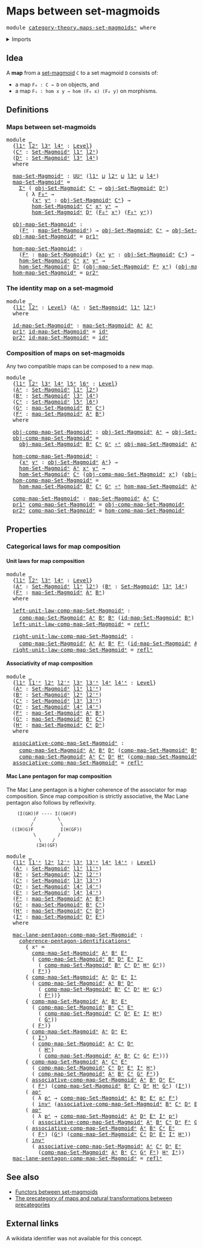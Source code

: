 # Maps between set-magmoids

<pre class="Agda"><a id="38" class="Keyword">module</a> <a id="45" href="category-theory.maps-set-magmoids%25E1%25B5%2589.html" class="Module">category-theory.maps-set-magmoidsᵉ</a> <a id="80" class="Keyword">where</a>
</pre>
<details><summary>Imports</summary>

<pre class="Agda"><a id="136" class="Keyword">open</a> <a id="141" class="Keyword">import</a> <a id="148" href="category-theory.set-magmoids%25E1%25B5%2589.html" class="Module">category-theory.set-magmoidsᵉ</a>

<a id="179" class="Keyword">open</a> <a id="184" class="Keyword">import</a> <a id="191" href="foundation.action-on-identifications-functions%25E1%25B5%2589.html" class="Module">foundation.action-on-identifications-functionsᵉ</a>
<a id="239" class="Keyword">open</a> <a id="244" class="Keyword">import</a> <a id="251" href="foundation.commuting-pentagons-of-identifications%25E1%25B5%2589.html" class="Module">foundation.commuting-pentagons-of-identificationsᵉ</a>
<a id="302" class="Keyword">open</a> <a id="307" class="Keyword">import</a> <a id="314" href="foundation.dependent-pair-types%25E1%25B5%2589.html" class="Module">foundation.dependent-pair-typesᵉ</a>
<a id="347" class="Keyword">open</a> <a id="352" class="Keyword">import</a> <a id="359" href="foundation.function-types%25E1%25B5%2589.html" class="Module">foundation.function-typesᵉ</a>
<a id="386" class="Keyword">open</a> <a id="391" class="Keyword">import</a> <a id="398" href="foundation.identity-types%25E1%25B5%2589.html" class="Module">foundation.identity-typesᵉ</a>
<a id="425" class="Keyword">open</a> <a id="430" class="Keyword">import</a> <a id="437" href="foundation.universe-levels%25E1%25B5%2589.html" class="Module">foundation.universe-levelsᵉ</a>
</pre>
</details>

## Idea

A **map** from a [set-magmoid](category-theory.set-magmoids.md) `C` to a set
magmoid `D` consists of:

- a map `F₀ : C → D` on objects, and
- a map `F₁ : hom x y → hom (F₀ x) (F₀ y)` on morphisms.

## Definitions

### Maps between set-magmoids

<pre class="Agda"><a id="744" class="Keyword">module</a> <a id="751" href="category-theory.maps-set-magmoids%25E1%25B5%2589.html#751" class="Module">_</a>
  <a id="755" class="Symbol">{</a><a id="756" href="category-theory.maps-set-magmoids%25E1%25B5%2589.html#756" class="Bound">l1ᵉ</a> <a id="760" href="category-theory.maps-set-magmoids%25E1%25B5%2589.html#760" class="Bound">l2ᵉ</a> <a id="764" href="category-theory.maps-set-magmoids%25E1%25B5%2589.html#764" class="Bound">l3ᵉ</a> <a id="768" href="category-theory.maps-set-magmoids%25E1%25B5%2589.html#768" class="Bound">l4ᵉ</a> <a id="772" class="Symbol">:</a> <a id="774" href="Agda.Primitive.html#742" class="Postulate">Level</a><a id="779" class="Symbol">}</a>
  <a id="783" class="Symbol">(</a><a id="784" href="category-theory.maps-set-magmoids%25E1%25B5%2589.html#784" class="Bound">Cᵉ</a> <a id="787" class="Symbol">:</a> <a id="789" href="category-theory.set-magmoids%25E1%25B5%2589.html#1566" class="Function">Set-Magmoidᵉ</a> <a id="802" href="category-theory.maps-set-magmoids%25E1%25B5%2589.html#756" class="Bound">l1ᵉ</a> <a id="806" href="category-theory.maps-set-magmoids%25E1%25B5%2589.html#760" class="Bound">l2ᵉ</a><a id="809" class="Symbol">)</a>
  <a id="813" class="Symbol">(</a><a id="814" href="category-theory.maps-set-magmoids%25E1%25B5%2589.html#814" class="Bound">Dᵉ</a> <a id="817" class="Symbol">:</a> <a id="819" href="category-theory.set-magmoids%25E1%25B5%2589.html#1566" class="Function">Set-Magmoidᵉ</a> <a id="832" href="category-theory.maps-set-magmoids%25E1%25B5%2589.html#764" class="Bound">l3ᵉ</a> <a id="836" href="category-theory.maps-set-magmoids%25E1%25B5%2589.html#768" class="Bound">l4ᵉ</a><a id="839" class="Symbol">)</a>
  <a id="843" class="Keyword">where</a>

  <a id="852" href="category-theory.maps-set-magmoids%25E1%25B5%2589.html#852" class="Function">map-Set-Magmoidᵉ</a> <a id="869" class="Symbol">:</a> <a id="871" href="Agda.Primitive.html#429" class="Primitive">UUᵉ</a> <a id="875" class="Symbol">(</a><a id="876" href="category-theory.maps-set-magmoids%25E1%25B5%2589.html#756" class="Bound">l1ᵉ</a> <a id="880" href="Agda.Primitive.html#961" class="Primitive Operator">⊔</a> <a id="882" href="category-theory.maps-set-magmoids%25E1%25B5%2589.html#760" class="Bound">l2ᵉ</a> <a id="886" href="Agda.Primitive.html#961" class="Primitive Operator">⊔</a> <a id="888" href="category-theory.maps-set-magmoids%25E1%25B5%2589.html#764" class="Bound">l3ᵉ</a> <a id="892" href="Agda.Primitive.html#961" class="Primitive Operator">⊔</a> <a id="894" href="category-theory.maps-set-magmoids%25E1%25B5%2589.html#768" class="Bound">l4ᵉ</a><a id="897" class="Symbol">)</a>
  <a id="901" href="category-theory.maps-set-magmoids%25E1%25B5%2589.html#852" class="Function">map-Set-Magmoidᵉ</a> <a id="918" class="Symbol">=</a>
    <a id="924" href="foundation.dependent-pair-types%25E1%25B5%2589.html#585" class="Record">Σᵉ</a> <a id="927" class="Symbol">(</a> <a id="929" href="category-theory.set-magmoids%25E1%25B5%2589.html#1834" class="Function">obj-Set-Magmoidᵉ</a> <a id="946" href="category-theory.maps-set-magmoids%25E1%25B5%2589.html#784" class="Bound">Cᵉ</a> <a id="949" class="Symbol">→</a> <a id="951" href="category-theory.set-magmoids%25E1%25B5%2589.html#1834" class="Function">obj-Set-Magmoidᵉ</a> <a id="968" href="category-theory.maps-set-magmoids%25E1%25B5%2589.html#814" class="Bound">Dᵉ</a><a id="970" class="Symbol">)</a>
      <a id="978" class="Symbol">(</a> <a id="980" class="Symbol">λ</a> <a id="982" href="category-theory.maps-set-magmoids%25E1%25B5%2589.html#982" class="Bound">F₀ᵉ</a> <a id="986" class="Symbol">→</a>
        <a id="996" class="Symbol">{</a><a id="997" href="category-theory.maps-set-magmoids%25E1%25B5%2589.html#997" class="Bound">xᵉ</a> <a id="1000" href="category-theory.maps-set-magmoids%25E1%25B5%2589.html#1000" class="Bound">yᵉ</a> <a id="1003" class="Symbol">:</a> <a id="1005" href="category-theory.set-magmoids%25E1%25B5%2589.html#1834" class="Function">obj-Set-Magmoidᵉ</a> <a id="1022" href="category-theory.maps-set-magmoids%25E1%25B5%2589.html#784" class="Bound">Cᵉ</a><a id="1024" class="Symbol">}</a> <a id="1026" class="Symbol">→</a>
        <a id="1036" href="category-theory.set-magmoids%25E1%25B5%2589.html#1997" class="Function">hom-Set-Magmoidᵉ</a> <a id="1053" href="category-theory.maps-set-magmoids%25E1%25B5%2589.html#784" class="Bound">Cᵉ</a> <a id="1056" href="category-theory.maps-set-magmoids%25E1%25B5%2589.html#997" class="Bound">xᵉ</a> <a id="1059" href="category-theory.maps-set-magmoids%25E1%25B5%2589.html#1000" class="Bound">yᵉ</a> <a id="1062" class="Symbol">→</a>
        <a id="1072" href="category-theory.set-magmoids%25E1%25B5%2589.html#1997" class="Function">hom-Set-Magmoidᵉ</a> <a id="1089" href="category-theory.maps-set-magmoids%25E1%25B5%2589.html#814" class="Bound">Dᵉ</a> <a id="1092" class="Symbol">(</a><a id="1093" href="category-theory.maps-set-magmoids%25E1%25B5%2589.html#982" class="Bound">F₀ᵉ</a> <a id="1097" href="category-theory.maps-set-magmoids%25E1%25B5%2589.html#997" class="Bound">xᵉ</a><a id="1099" class="Symbol">)</a> <a id="1101" class="Symbol">(</a><a id="1102" href="category-theory.maps-set-magmoids%25E1%25B5%2589.html#982" class="Bound">F₀ᵉ</a> <a id="1106" href="category-theory.maps-set-magmoids%25E1%25B5%2589.html#1000" class="Bound">yᵉ</a><a id="1108" class="Symbol">))</a>

  <a id="1114" href="category-theory.maps-set-magmoids%25E1%25B5%2589.html#1114" class="Function">obj-map-Set-Magmoidᵉ</a> <a id="1135" class="Symbol">:</a>
    <a id="1141" class="Symbol">(</a><a id="1142" href="category-theory.maps-set-magmoids%25E1%25B5%2589.html#1142" class="Bound">Fᵉ</a> <a id="1145" class="Symbol">:</a> <a id="1147" href="category-theory.maps-set-magmoids%25E1%25B5%2589.html#852" class="Function">map-Set-Magmoidᵉ</a><a id="1163" class="Symbol">)</a> <a id="1165" class="Symbol">→</a> <a id="1167" href="category-theory.set-magmoids%25E1%25B5%2589.html#1834" class="Function">obj-Set-Magmoidᵉ</a> <a id="1184" href="category-theory.maps-set-magmoids%25E1%25B5%2589.html#784" class="Bound">Cᵉ</a> <a id="1187" class="Symbol">→</a> <a id="1189" href="category-theory.set-magmoids%25E1%25B5%2589.html#1834" class="Function">obj-Set-Magmoidᵉ</a> <a id="1206" href="category-theory.maps-set-magmoids%25E1%25B5%2589.html#814" class="Bound">Dᵉ</a>
  <a id="1211" href="category-theory.maps-set-magmoids%25E1%25B5%2589.html#1114" class="Function">obj-map-Set-Magmoidᵉ</a> <a id="1232" class="Symbol">=</a> <a id="1234" href="foundation.dependent-pair-types%25E1%25B5%2589.html#697" class="Field">pr1ᵉ</a>

  <a id="1242" href="category-theory.maps-set-magmoids%25E1%25B5%2589.html#1242" class="Function">hom-map-Set-Magmoidᵉ</a> <a id="1263" class="Symbol">:</a>
    <a id="1269" class="Symbol">(</a><a id="1270" href="category-theory.maps-set-magmoids%25E1%25B5%2589.html#1270" class="Bound">Fᵉ</a> <a id="1273" class="Symbol">:</a> <a id="1275" href="category-theory.maps-set-magmoids%25E1%25B5%2589.html#852" class="Function">map-Set-Magmoidᵉ</a><a id="1291" class="Symbol">)</a> <a id="1293" class="Symbol">{</a><a id="1294" href="category-theory.maps-set-magmoids%25E1%25B5%2589.html#1294" class="Bound">xᵉ</a> <a id="1297" href="category-theory.maps-set-magmoids%25E1%25B5%2589.html#1297" class="Bound">yᵉ</a> <a id="1300" class="Symbol">:</a> <a id="1302" href="category-theory.set-magmoids%25E1%25B5%2589.html#1834" class="Function">obj-Set-Magmoidᵉ</a> <a id="1319" href="category-theory.maps-set-magmoids%25E1%25B5%2589.html#784" class="Bound">Cᵉ</a><a id="1321" class="Symbol">}</a> <a id="1323" class="Symbol">→</a>
    <a id="1329" href="category-theory.set-magmoids%25E1%25B5%2589.html#1997" class="Function">hom-Set-Magmoidᵉ</a> <a id="1346" href="category-theory.maps-set-magmoids%25E1%25B5%2589.html#784" class="Bound">Cᵉ</a> <a id="1349" href="category-theory.maps-set-magmoids%25E1%25B5%2589.html#1294" class="Bound">xᵉ</a> <a id="1352" href="category-theory.maps-set-magmoids%25E1%25B5%2589.html#1297" class="Bound">yᵉ</a> <a id="1355" class="Symbol">→</a>
    <a id="1361" href="category-theory.set-magmoids%25E1%25B5%2589.html#1997" class="Function">hom-Set-Magmoidᵉ</a> <a id="1378" href="category-theory.maps-set-magmoids%25E1%25B5%2589.html#814" class="Bound">Dᵉ</a> <a id="1381" class="Symbol">(</a><a id="1382" href="category-theory.maps-set-magmoids%25E1%25B5%2589.html#1114" class="Function">obj-map-Set-Magmoidᵉ</a> <a id="1403" href="category-theory.maps-set-magmoids%25E1%25B5%2589.html#1270" class="Bound">Fᵉ</a> <a id="1406" href="category-theory.maps-set-magmoids%25E1%25B5%2589.html#1294" class="Bound">xᵉ</a><a id="1408" class="Symbol">)</a> <a id="1410" class="Symbol">(</a><a id="1411" href="category-theory.maps-set-magmoids%25E1%25B5%2589.html#1114" class="Function">obj-map-Set-Magmoidᵉ</a> <a id="1432" href="category-theory.maps-set-magmoids%25E1%25B5%2589.html#1270" class="Bound">Fᵉ</a> <a id="1435" href="category-theory.maps-set-magmoids%25E1%25B5%2589.html#1297" class="Bound">yᵉ</a><a id="1437" class="Symbol">)</a>
  <a id="1441" href="category-theory.maps-set-magmoids%25E1%25B5%2589.html#1242" class="Function">hom-map-Set-Magmoidᵉ</a> <a id="1462" class="Symbol">=</a> <a id="1464" href="foundation.dependent-pair-types%25E1%25B5%2589.html#711" class="Field">pr2ᵉ</a>
</pre>
### The identity map on a set-magmoid

<pre class="Agda"><a id="1521" class="Keyword">module</a> <a id="1528" href="category-theory.maps-set-magmoids%25E1%25B5%2589.html#1528" class="Module">_</a>
  <a id="1532" class="Symbol">{</a><a id="1533" href="category-theory.maps-set-magmoids%25E1%25B5%2589.html#1533" class="Bound">l1ᵉ</a> <a id="1537" href="category-theory.maps-set-magmoids%25E1%25B5%2589.html#1537" class="Bound">l2ᵉ</a> <a id="1541" class="Symbol">:</a> <a id="1543" href="Agda.Primitive.html#742" class="Postulate">Level</a><a id="1548" class="Symbol">}</a> <a id="1550" class="Symbol">(</a><a id="1551" href="category-theory.maps-set-magmoids%25E1%25B5%2589.html#1551" class="Bound">Aᵉ</a> <a id="1554" class="Symbol">:</a> <a id="1556" href="category-theory.set-magmoids%25E1%25B5%2589.html#1566" class="Function">Set-Magmoidᵉ</a> <a id="1569" href="category-theory.maps-set-magmoids%25E1%25B5%2589.html#1533" class="Bound">l1ᵉ</a> <a id="1573" href="category-theory.maps-set-magmoids%25E1%25B5%2589.html#1537" class="Bound">l2ᵉ</a><a id="1576" class="Symbol">)</a>
  <a id="1580" class="Keyword">where</a>

  <a id="1589" href="category-theory.maps-set-magmoids%25E1%25B5%2589.html#1589" class="Function">id-map-Set-Magmoidᵉ</a> <a id="1609" class="Symbol">:</a> <a id="1611" href="category-theory.maps-set-magmoids%25E1%25B5%2589.html#852" class="Function">map-Set-Magmoidᵉ</a> <a id="1628" href="category-theory.maps-set-magmoids%25E1%25B5%2589.html#1551" class="Bound">Aᵉ</a> <a id="1631" href="category-theory.maps-set-magmoids%25E1%25B5%2589.html#1551" class="Bound">Aᵉ</a>
  <a id="1636" href="foundation.dependent-pair-types%25E1%25B5%2589.html#697" class="Field">pr1ᵉ</a> <a id="1641" href="category-theory.maps-set-magmoids%25E1%25B5%2589.html#1589" class="Function">id-map-Set-Magmoidᵉ</a> <a id="1661" class="Symbol">=</a> <a id="1663" href="foundation-core.function-types%25E1%25B5%2589.html#309" class="Function">idᵉ</a>
  <a id="1669" href="foundation.dependent-pair-types%25E1%25B5%2589.html#711" class="Field">pr2ᵉ</a> <a id="1674" href="category-theory.maps-set-magmoids%25E1%25B5%2589.html#1589" class="Function">id-map-Set-Magmoidᵉ</a> <a id="1694" class="Symbol">=</a> <a id="1696" href="foundation-core.function-types%25E1%25B5%2589.html#309" class="Function">idᵉ</a>
</pre>
### Composition of maps on set-magmoids

Any two compatible maps can be composed to a new map.

<pre class="Agda"><a id="1809" class="Keyword">module</a> <a id="1816" href="category-theory.maps-set-magmoids%25E1%25B5%2589.html#1816" class="Module">_</a>
  <a id="1820" class="Symbol">{</a><a id="1821" href="category-theory.maps-set-magmoids%25E1%25B5%2589.html#1821" class="Bound">l1ᵉ</a> <a id="1825" href="category-theory.maps-set-magmoids%25E1%25B5%2589.html#1825" class="Bound">l2ᵉ</a> <a id="1829" href="category-theory.maps-set-magmoids%25E1%25B5%2589.html#1829" class="Bound">l3ᵉ</a> <a id="1833" href="category-theory.maps-set-magmoids%25E1%25B5%2589.html#1833" class="Bound">l4ᵉ</a> <a id="1837" href="category-theory.maps-set-magmoids%25E1%25B5%2589.html#1837" class="Bound">l5ᵉ</a> <a id="1841" href="category-theory.maps-set-magmoids%25E1%25B5%2589.html#1841" class="Bound">l6ᵉ</a> <a id="1845" class="Symbol">:</a> <a id="1847" href="Agda.Primitive.html#742" class="Postulate">Level</a><a id="1852" class="Symbol">}</a>
  <a id="1856" class="Symbol">(</a><a id="1857" href="category-theory.maps-set-magmoids%25E1%25B5%2589.html#1857" class="Bound">Aᵉ</a> <a id="1860" class="Symbol">:</a> <a id="1862" href="category-theory.set-magmoids%25E1%25B5%2589.html#1566" class="Function">Set-Magmoidᵉ</a> <a id="1875" href="category-theory.maps-set-magmoids%25E1%25B5%2589.html#1821" class="Bound">l1ᵉ</a> <a id="1879" href="category-theory.maps-set-magmoids%25E1%25B5%2589.html#1825" class="Bound">l2ᵉ</a><a id="1882" class="Symbol">)</a>
  <a id="1886" class="Symbol">(</a><a id="1887" href="category-theory.maps-set-magmoids%25E1%25B5%2589.html#1887" class="Bound">Bᵉ</a> <a id="1890" class="Symbol">:</a> <a id="1892" href="category-theory.set-magmoids%25E1%25B5%2589.html#1566" class="Function">Set-Magmoidᵉ</a> <a id="1905" href="category-theory.maps-set-magmoids%25E1%25B5%2589.html#1829" class="Bound">l3ᵉ</a> <a id="1909" href="category-theory.maps-set-magmoids%25E1%25B5%2589.html#1833" class="Bound">l4ᵉ</a><a id="1912" class="Symbol">)</a>
  <a id="1916" class="Symbol">(</a><a id="1917" href="category-theory.maps-set-magmoids%25E1%25B5%2589.html#1917" class="Bound">Cᵉ</a> <a id="1920" class="Symbol">:</a> <a id="1922" href="category-theory.set-magmoids%25E1%25B5%2589.html#1566" class="Function">Set-Magmoidᵉ</a> <a id="1935" href="category-theory.maps-set-magmoids%25E1%25B5%2589.html#1837" class="Bound">l5ᵉ</a> <a id="1939" href="category-theory.maps-set-magmoids%25E1%25B5%2589.html#1841" class="Bound">l6ᵉ</a><a id="1942" class="Symbol">)</a>
  <a id="1946" class="Symbol">(</a><a id="1947" href="category-theory.maps-set-magmoids%25E1%25B5%2589.html#1947" class="Bound">Gᵉ</a> <a id="1950" class="Symbol">:</a> <a id="1952" href="category-theory.maps-set-magmoids%25E1%25B5%2589.html#852" class="Function">map-Set-Magmoidᵉ</a> <a id="1969" href="category-theory.maps-set-magmoids%25E1%25B5%2589.html#1887" class="Bound">Bᵉ</a> <a id="1972" href="category-theory.maps-set-magmoids%25E1%25B5%2589.html#1917" class="Bound">Cᵉ</a><a id="1974" class="Symbol">)</a>
  <a id="1978" class="Symbol">(</a><a id="1979" href="category-theory.maps-set-magmoids%25E1%25B5%2589.html#1979" class="Bound">Fᵉ</a> <a id="1982" class="Symbol">:</a> <a id="1984" href="category-theory.maps-set-magmoids%25E1%25B5%2589.html#852" class="Function">map-Set-Magmoidᵉ</a> <a id="2001" href="category-theory.maps-set-magmoids%25E1%25B5%2589.html#1857" class="Bound">Aᵉ</a> <a id="2004" href="category-theory.maps-set-magmoids%25E1%25B5%2589.html#1887" class="Bound">Bᵉ</a><a id="2006" class="Symbol">)</a>
  <a id="2010" class="Keyword">where</a>

  <a id="2019" href="category-theory.maps-set-magmoids%25E1%25B5%2589.html#2019" class="Function">obj-comp-map-Set-Magmoidᵉ</a> <a id="2045" class="Symbol">:</a> <a id="2047" href="category-theory.set-magmoids%25E1%25B5%2589.html#1834" class="Function">obj-Set-Magmoidᵉ</a> <a id="2064" href="category-theory.maps-set-magmoids%25E1%25B5%2589.html#1857" class="Bound">Aᵉ</a> <a id="2067" class="Symbol">→</a> <a id="2069" href="category-theory.set-magmoids%25E1%25B5%2589.html#1834" class="Function">obj-Set-Magmoidᵉ</a> <a id="2086" href="category-theory.maps-set-magmoids%25E1%25B5%2589.html#1917" class="Bound">Cᵉ</a>
  <a id="2091" href="category-theory.maps-set-magmoids%25E1%25B5%2589.html#2019" class="Function">obj-comp-map-Set-Magmoidᵉ</a> <a id="2117" class="Symbol">=</a>
    <a id="2123" href="category-theory.maps-set-magmoids%25E1%25B5%2589.html#1114" class="Function">obj-map-Set-Magmoidᵉ</a> <a id="2144" href="category-theory.maps-set-magmoids%25E1%25B5%2589.html#1887" class="Bound">Bᵉ</a> <a id="2147" href="category-theory.maps-set-magmoids%25E1%25B5%2589.html#1917" class="Bound">Cᵉ</a> <a id="2150" href="category-theory.maps-set-magmoids%25E1%25B5%2589.html#1947" class="Bound">Gᵉ</a> <a id="2153" href="foundation-core.function-types%25E1%25B5%2589.html#476" class="Function Operator">∘ᵉ</a> <a id="2156" href="category-theory.maps-set-magmoids%25E1%25B5%2589.html#1114" class="Function">obj-map-Set-Magmoidᵉ</a> <a id="2177" href="category-theory.maps-set-magmoids%25E1%25B5%2589.html#1857" class="Bound">Aᵉ</a> <a id="2180" href="category-theory.maps-set-magmoids%25E1%25B5%2589.html#1887" class="Bound">Bᵉ</a> <a id="2183" href="category-theory.maps-set-magmoids%25E1%25B5%2589.html#1979" class="Bound">Fᵉ</a>

  <a id="2189" href="category-theory.maps-set-magmoids%25E1%25B5%2589.html#2189" class="Function">hom-comp-map-Set-Magmoidᵉ</a> <a id="2215" class="Symbol">:</a>
    <a id="2221" class="Symbol">{</a><a id="2222" href="category-theory.maps-set-magmoids%25E1%25B5%2589.html#2222" class="Bound">xᵉ</a> <a id="2225" href="category-theory.maps-set-magmoids%25E1%25B5%2589.html#2225" class="Bound">yᵉ</a> <a id="2228" class="Symbol">:</a> <a id="2230" href="category-theory.set-magmoids%25E1%25B5%2589.html#1834" class="Function">obj-Set-Magmoidᵉ</a> <a id="2247" href="category-theory.maps-set-magmoids%25E1%25B5%2589.html#1857" class="Bound">Aᵉ</a><a id="2249" class="Symbol">}</a> <a id="2251" class="Symbol">→</a>
    <a id="2257" href="category-theory.set-magmoids%25E1%25B5%2589.html#1997" class="Function">hom-Set-Magmoidᵉ</a> <a id="2274" href="category-theory.maps-set-magmoids%25E1%25B5%2589.html#1857" class="Bound">Aᵉ</a> <a id="2277" href="category-theory.maps-set-magmoids%25E1%25B5%2589.html#2222" class="Bound">xᵉ</a> <a id="2280" href="category-theory.maps-set-magmoids%25E1%25B5%2589.html#2225" class="Bound">yᵉ</a> <a id="2283" class="Symbol">→</a>
    <a id="2289" href="category-theory.set-magmoids%25E1%25B5%2589.html#1997" class="Function">hom-Set-Magmoidᵉ</a> <a id="2306" href="category-theory.maps-set-magmoids%25E1%25B5%2589.html#1917" class="Bound">Cᵉ</a> <a id="2309" class="Symbol">(</a><a id="2310" href="category-theory.maps-set-magmoids%25E1%25B5%2589.html#2019" class="Function">obj-comp-map-Set-Magmoidᵉ</a> <a id="2336" href="category-theory.maps-set-magmoids%25E1%25B5%2589.html#2222" class="Bound">xᵉ</a><a id="2338" class="Symbol">)</a> <a id="2340" class="Symbol">(</a><a id="2341" href="category-theory.maps-set-magmoids%25E1%25B5%2589.html#2019" class="Function">obj-comp-map-Set-Magmoidᵉ</a> <a id="2367" href="category-theory.maps-set-magmoids%25E1%25B5%2589.html#2225" class="Bound">yᵉ</a><a id="2369" class="Symbol">)</a>
  <a id="2373" href="category-theory.maps-set-magmoids%25E1%25B5%2589.html#2189" class="Function">hom-comp-map-Set-Magmoidᵉ</a> <a id="2399" class="Symbol">=</a>
    <a id="2405" href="category-theory.maps-set-magmoids%25E1%25B5%2589.html#1242" class="Function">hom-map-Set-Magmoidᵉ</a> <a id="2426" href="category-theory.maps-set-magmoids%25E1%25B5%2589.html#1887" class="Bound">Bᵉ</a> <a id="2429" href="category-theory.maps-set-magmoids%25E1%25B5%2589.html#1917" class="Bound">Cᵉ</a> <a id="2432" href="category-theory.maps-set-magmoids%25E1%25B5%2589.html#1947" class="Bound">Gᵉ</a> <a id="2435" href="foundation-core.function-types%25E1%25B5%2589.html#476" class="Function Operator">∘ᵉ</a> <a id="2438" href="category-theory.maps-set-magmoids%25E1%25B5%2589.html#1242" class="Function">hom-map-Set-Magmoidᵉ</a> <a id="2459" href="category-theory.maps-set-magmoids%25E1%25B5%2589.html#1857" class="Bound">Aᵉ</a> <a id="2462" href="category-theory.maps-set-magmoids%25E1%25B5%2589.html#1887" class="Bound">Bᵉ</a> <a id="2465" href="category-theory.maps-set-magmoids%25E1%25B5%2589.html#1979" class="Bound">Fᵉ</a>

  <a id="2471" href="category-theory.maps-set-magmoids%25E1%25B5%2589.html#2471" class="Function">comp-map-Set-Magmoidᵉ</a> <a id="2493" class="Symbol">:</a> <a id="2495" href="category-theory.maps-set-magmoids%25E1%25B5%2589.html#852" class="Function">map-Set-Magmoidᵉ</a> <a id="2512" href="category-theory.maps-set-magmoids%25E1%25B5%2589.html#1857" class="Bound">Aᵉ</a> <a id="2515" href="category-theory.maps-set-magmoids%25E1%25B5%2589.html#1917" class="Bound">Cᵉ</a>
  <a id="2520" href="foundation.dependent-pair-types%25E1%25B5%2589.html#697" class="Field">pr1ᵉ</a> <a id="2525" href="category-theory.maps-set-magmoids%25E1%25B5%2589.html#2471" class="Function">comp-map-Set-Magmoidᵉ</a> <a id="2547" class="Symbol">=</a> <a id="2549" href="category-theory.maps-set-magmoids%25E1%25B5%2589.html#2019" class="Function">obj-comp-map-Set-Magmoidᵉ</a>
  <a id="2577" href="foundation.dependent-pair-types%25E1%25B5%2589.html#711" class="Field">pr2ᵉ</a> <a id="2582" href="category-theory.maps-set-magmoids%25E1%25B5%2589.html#2471" class="Function">comp-map-Set-Magmoidᵉ</a> <a id="2604" class="Symbol">=</a> <a id="2606" href="category-theory.maps-set-magmoids%25E1%25B5%2589.html#2189" class="Function">hom-comp-map-Set-Magmoidᵉ</a>
</pre>
## Properties

### Categorical laws for map composition

#### Unit laws for map composition

<pre class="Agda"><a id="2738" class="Keyword">module</a> <a id="2745" href="category-theory.maps-set-magmoids%25E1%25B5%2589.html#2745" class="Module">_</a>
  <a id="2749" class="Symbol">{</a><a id="2750" href="category-theory.maps-set-magmoids%25E1%25B5%2589.html#2750" class="Bound">l1ᵉ</a> <a id="2754" href="category-theory.maps-set-magmoids%25E1%25B5%2589.html#2754" class="Bound">l2ᵉ</a> <a id="2758" href="category-theory.maps-set-magmoids%25E1%25B5%2589.html#2758" class="Bound">l3ᵉ</a> <a id="2762" href="category-theory.maps-set-magmoids%25E1%25B5%2589.html#2762" class="Bound">l4ᵉ</a> <a id="2766" class="Symbol">:</a> <a id="2768" href="Agda.Primitive.html#742" class="Postulate">Level</a><a id="2773" class="Symbol">}</a>
  <a id="2777" class="Symbol">(</a><a id="2778" href="category-theory.maps-set-magmoids%25E1%25B5%2589.html#2778" class="Bound">Aᵉ</a> <a id="2781" class="Symbol">:</a> <a id="2783" href="category-theory.set-magmoids%25E1%25B5%2589.html#1566" class="Function">Set-Magmoidᵉ</a> <a id="2796" href="category-theory.maps-set-magmoids%25E1%25B5%2589.html#2750" class="Bound">l1ᵉ</a> <a id="2800" href="category-theory.maps-set-magmoids%25E1%25B5%2589.html#2754" class="Bound">l2ᵉ</a><a id="2803" class="Symbol">)</a> <a id="2805" class="Symbol">(</a><a id="2806" href="category-theory.maps-set-magmoids%25E1%25B5%2589.html#2806" class="Bound">Bᵉ</a> <a id="2809" class="Symbol">:</a> <a id="2811" href="category-theory.set-magmoids%25E1%25B5%2589.html#1566" class="Function">Set-Magmoidᵉ</a> <a id="2824" href="category-theory.maps-set-magmoids%25E1%25B5%2589.html#2758" class="Bound">l3ᵉ</a> <a id="2828" href="category-theory.maps-set-magmoids%25E1%25B5%2589.html#2762" class="Bound">l4ᵉ</a><a id="2831" class="Symbol">)</a>
  <a id="2835" class="Symbol">(</a><a id="2836" href="category-theory.maps-set-magmoids%25E1%25B5%2589.html#2836" class="Bound">Fᵉ</a> <a id="2839" class="Symbol">:</a> <a id="2841" href="category-theory.maps-set-magmoids%25E1%25B5%2589.html#852" class="Function">map-Set-Magmoidᵉ</a> <a id="2858" href="category-theory.maps-set-magmoids%25E1%25B5%2589.html#2778" class="Bound">Aᵉ</a> <a id="2861" href="category-theory.maps-set-magmoids%25E1%25B5%2589.html#2806" class="Bound">Bᵉ</a><a id="2863" class="Symbol">)</a>
  <a id="2867" class="Keyword">where</a>

  <a id="2876" href="category-theory.maps-set-magmoids%25E1%25B5%2589.html#2876" class="Function">left-unit-law-comp-map-Set-Magmoidᵉ</a> <a id="2912" class="Symbol">:</a>
    <a id="2918" href="category-theory.maps-set-magmoids%25E1%25B5%2589.html#2471" class="Function">comp-map-Set-Magmoidᵉ</a> <a id="2940" href="category-theory.maps-set-magmoids%25E1%25B5%2589.html#2778" class="Bound">Aᵉ</a> <a id="2943" href="category-theory.maps-set-magmoids%25E1%25B5%2589.html#2806" class="Bound">Bᵉ</a> <a id="2946" href="category-theory.maps-set-magmoids%25E1%25B5%2589.html#2806" class="Bound">Bᵉ</a> <a id="2949" class="Symbol">(</a><a id="2950" href="category-theory.maps-set-magmoids%25E1%25B5%2589.html#1589" class="Function">id-map-Set-Magmoidᵉ</a> <a id="2970" href="category-theory.maps-set-magmoids%25E1%25B5%2589.html#2806" class="Bound">Bᵉ</a><a id="2972" class="Symbol">)</a> <a id="2974" href="category-theory.maps-set-magmoids%25E1%25B5%2589.html#2836" class="Bound">Fᵉ</a> <a id="2977" href="foundation-core.identity-types%25E1%25B5%2589.html#2730" class="Function Operator">＝ᵉ</a> <a id="2980" href="category-theory.maps-set-magmoids%25E1%25B5%2589.html#2836" class="Bound">Fᵉ</a>
  <a id="2985" href="category-theory.maps-set-magmoids%25E1%25B5%2589.html#2876" class="Function">left-unit-law-comp-map-Set-Magmoidᵉ</a> <a id="3021" class="Symbol">=</a> <a id="3023" href="foundation-core.identity-types%25E1%25B5%2589.html#2694" class="InductiveConstructor">reflᵉ</a>

  <a id="3032" href="category-theory.maps-set-magmoids%25E1%25B5%2589.html#3032" class="Function">right-unit-law-comp-map-Set-Magmoidᵉ</a> <a id="3069" class="Symbol">:</a>
    <a id="3075" href="category-theory.maps-set-magmoids%25E1%25B5%2589.html#2471" class="Function">comp-map-Set-Magmoidᵉ</a> <a id="3097" href="category-theory.maps-set-magmoids%25E1%25B5%2589.html#2778" class="Bound">Aᵉ</a> <a id="3100" href="category-theory.maps-set-magmoids%25E1%25B5%2589.html#2778" class="Bound">Aᵉ</a> <a id="3103" href="category-theory.maps-set-magmoids%25E1%25B5%2589.html#2806" class="Bound">Bᵉ</a> <a id="3106" href="category-theory.maps-set-magmoids%25E1%25B5%2589.html#2836" class="Bound">Fᵉ</a> <a id="3109" class="Symbol">(</a><a id="3110" href="category-theory.maps-set-magmoids%25E1%25B5%2589.html#1589" class="Function">id-map-Set-Magmoidᵉ</a> <a id="3130" href="category-theory.maps-set-magmoids%25E1%25B5%2589.html#2778" class="Bound">Aᵉ</a><a id="3132" class="Symbol">)</a> <a id="3134" href="foundation-core.identity-types%25E1%25B5%2589.html#2730" class="Function Operator">＝ᵉ</a> <a id="3137" href="category-theory.maps-set-magmoids%25E1%25B5%2589.html#2836" class="Bound">Fᵉ</a>
  <a id="3142" href="category-theory.maps-set-magmoids%25E1%25B5%2589.html#3032" class="Function">right-unit-law-comp-map-Set-Magmoidᵉ</a> <a id="3179" class="Symbol">=</a> <a id="3181" href="foundation-core.identity-types%25E1%25B5%2589.html#2694" class="InductiveConstructor">reflᵉ</a>
</pre>
#### Associativity of map composition

<pre class="Agda"><a id="3239" class="Keyword">module</a> <a id="3246" href="category-theory.maps-set-magmoids%25E1%25B5%2589.html#3246" class="Module">_</a>
  <a id="3250" class="Symbol">{</a><a id="3251" href="category-theory.maps-set-magmoids%25E1%25B5%2589.html#3251" class="Bound">l1ᵉ</a> <a id="3255" href="category-theory.maps-set-magmoids%25E1%25B5%2589.html#3255" class="Bound">l1&#39;ᵉ</a> <a id="3260" href="category-theory.maps-set-magmoids%25E1%25B5%2589.html#3260" class="Bound">l2ᵉ</a> <a id="3264" href="category-theory.maps-set-magmoids%25E1%25B5%2589.html#3264" class="Bound">l2&#39;ᵉ</a> <a id="3269" href="category-theory.maps-set-magmoids%25E1%25B5%2589.html#3269" class="Bound">l3ᵉ</a> <a id="3273" href="category-theory.maps-set-magmoids%25E1%25B5%2589.html#3273" class="Bound">l3&#39;ᵉ</a> <a id="3278" href="category-theory.maps-set-magmoids%25E1%25B5%2589.html#3278" class="Bound">l4ᵉ</a> <a id="3282" href="category-theory.maps-set-magmoids%25E1%25B5%2589.html#3282" class="Bound">l4&#39;ᵉ</a> <a id="3287" class="Symbol">:</a> <a id="3289" href="Agda.Primitive.html#742" class="Postulate">Level</a><a id="3294" class="Symbol">}</a>
  <a id="3298" class="Symbol">(</a><a id="3299" href="category-theory.maps-set-magmoids%25E1%25B5%2589.html#3299" class="Bound">Aᵉ</a> <a id="3302" class="Symbol">:</a> <a id="3304" href="category-theory.set-magmoids%25E1%25B5%2589.html#1566" class="Function">Set-Magmoidᵉ</a> <a id="3317" href="category-theory.maps-set-magmoids%25E1%25B5%2589.html#3251" class="Bound">l1ᵉ</a> <a id="3321" href="category-theory.maps-set-magmoids%25E1%25B5%2589.html#3255" class="Bound">l1&#39;ᵉ</a><a id="3325" class="Symbol">)</a>
  <a id="3329" class="Symbol">(</a><a id="3330" href="category-theory.maps-set-magmoids%25E1%25B5%2589.html#3330" class="Bound">Bᵉ</a> <a id="3333" class="Symbol">:</a> <a id="3335" href="category-theory.set-magmoids%25E1%25B5%2589.html#1566" class="Function">Set-Magmoidᵉ</a> <a id="3348" href="category-theory.maps-set-magmoids%25E1%25B5%2589.html#3260" class="Bound">l2ᵉ</a> <a id="3352" href="category-theory.maps-set-magmoids%25E1%25B5%2589.html#3264" class="Bound">l2&#39;ᵉ</a><a id="3356" class="Symbol">)</a>
  <a id="3360" class="Symbol">(</a><a id="3361" href="category-theory.maps-set-magmoids%25E1%25B5%2589.html#3361" class="Bound">Cᵉ</a> <a id="3364" class="Symbol">:</a> <a id="3366" href="category-theory.set-magmoids%25E1%25B5%2589.html#1566" class="Function">Set-Magmoidᵉ</a> <a id="3379" href="category-theory.maps-set-magmoids%25E1%25B5%2589.html#3269" class="Bound">l3ᵉ</a> <a id="3383" href="category-theory.maps-set-magmoids%25E1%25B5%2589.html#3273" class="Bound">l3&#39;ᵉ</a><a id="3387" class="Symbol">)</a>
  <a id="3391" class="Symbol">(</a><a id="3392" href="category-theory.maps-set-magmoids%25E1%25B5%2589.html#3392" class="Bound">Dᵉ</a> <a id="3395" class="Symbol">:</a> <a id="3397" href="category-theory.set-magmoids%25E1%25B5%2589.html#1566" class="Function">Set-Magmoidᵉ</a> <a id="3410" href="category-theory.maps-set-magmoids%25E1%25B5%2589.html#3278" class="Bound">l4ᵉ</a> <a id="3414" href="category-theory.maps-set-magmoids%25E1%25B5%2589.html#3282" class="Bound">l4&#39;ᵉ</a><a id="3418" class="Symbol">)</a>
  <a id="3422" class="Symbol">(</a><a id="3423" href="category-theory.maps-set-magmoids%25E1%25B5%2589.html#3423" class="Bound">Fᵉ</a> <a id="3426" class="Symbol">:</a> <a id="3428" href="category-theory.maps-set-magmoids%25E1%25B5%2589.html#852" class="Function">map-Set-Magmoidᵉ</a> <a id="3445" href="category-theory.maps-set-magmoids%25E1%25B5%2589.html#3299" class="Bound">Aᵉ</a> <a id="3448" href="category-theory.maps-set-magmoids%25E1%25B5%2589.html#3330" class="Bound">Bᵉ</a><a id="3450" class="Symbol">)</a>
  <a id="3454" class="Symbol">(</a><a id="3455" href="category-theory.maps-set-magmoids%25E1%25B5%2589.html#3455" class="Bound">Gᵉ</a> <a id="3458" class="Symbol">:</a> <a id="3460" href="category-theory.maps-set-magmoids%25E1%25B5%2589.html#852" class="Function">map-Set-Magmoidᵉ</a> <a id="3477" href="category-theory.maps-set-magmoids%25E1%25B5%2589.html#3330" class="Bound">Bᵉ</a> <a id="3480" href="category-theory.maps-set-magmoids%25E1%25B5%2589.html#3361" class="Bound">Cᵉ</a><a id="3482" class="Symbol">)</a>
  <a id="3486" class="Symbol">(</a><a id="3487" href="category-theory.maps-set-magmoids%25E1%25B5%2589.html#3487" class="Bound">Hᵉ</a> <a id="3490" class="Symbol">:</a> <a id="3492" href="category-theory.maps-set-magmoids%25E1%25B5%2589.html#852" class="Function">map-Set-Magmoidᵉ</a> <a id="3509" href="category-theory.maps-set-magmoids%25E1%25B5%2589.html#3361" class="Bound">Cᵉ</a> <a id="3512" href="category-theory.maps-set-magmoids%25E1%25B5%2589.html#3392" class="Bound">Dᵉ</a><a id="3514" class="Symbol">)</a>
  <a id="3518" class="Keyword">where</a>

  <a id="3527" href="category-theory.maps-set-magmoids%25E1%25B5%2589.html#3527" class="Function">associative-comp-map-Set-Magmoidᵉ</a> <a id="3561" class="Symbol">:</a>
    <a id="3567" href="category-theory.maps-set-magmoids%25E1%25B5%2589.html#2471" class="Function">comp-map-Set-Magmoidᵉ</a> <a id="3589" href="category-theory.maps-set-magmoids%25E1%25B5%2589.html#3299" class="Bound">Aᵉ</a> <a id="3592" href="category-theory.maps-set-magmoids%25E1%25B5%2589.html#3330" class="Bound">Bᵉ</a> <a id="3595" href="category-theory.maps-set-magmoids%25E1%25B5%2589.html#3392" class="Bound">Dᵉ</a> <a id="3598" class="Symbol">(</a><a id="3599" href="category-theory.maps-set-magmoids%25E1%25B5%2589.html#2471" class="Function">comp-map-Set-Magmoidᵉ</a> <a id="3621" href="category-theory.maps-set-magmoids%25E1%25B5%2589.html#3330" class="Bound">Bᵉ</a> <a id="3624" href="category-theory.maps-set-magmoids%25E1%25B5%2589.html#3361" class="Bound">Cᵉ</a> <a id="3627" href="category-theory.maps-set-magmoids%25E1%25B5%2589.html#3392" class="Bound">Dᵉ</a> <a id="3630" href="category-theory.maps-set-magmoids%25E1%25B5%2589.html#3487" class="Bound">Hᵉ</a> <a id="3633" href="category-theory.maps-set-magmoids%25E1%25B5%2589.html#3455" class="Bound">Gᵉ</a><a id="3635" class="Symbol">)</a> <a id="3637" href="category-theory.maps-set-magmoids%25E1%25B5%2589.html#3423" class="Bound">Fᵉ</a> <a id="3640" href="foundation-core.identity-types%25E1%25B5%2589.html#2730" class="Function Operator">＝ᵉ</a>
    <a id="3647" href="category-theory.maps-set-magmoids%25E1%25B5%2589.html#2471" class="Function">comp-map-Set-Magmoidᵉ</a> <a id="3669" href="category-theory.maps-set-magmoids%25E1%25B5%2589.html#3299" class="Bound">Aᵉ</a> <a id="3672" href="category-theory.maps-set-magmoids%25E1%25B5%2589.html#3361" class="Bound">Cᵉ</a> <a id="3675" href="category-theory.maps-set-magmoids%25E1%25B5%2589.html#3392" class="Bound">Dᵉ</a> <a id="3678" href="category-theory.maps-set-magmoids%25E1%25B5%2589.html#3487" class="Bound">Hᵉ</a> <a id="3681" class="Symbol">(</a><a id="3682" href="category-theory.maps-set-magmoids%25E1%25B5%2589.html#2471" class="Function">comp-map-Set-Magmoidᵉ</a> <a id="3704" href="category-theory.maps-set-magmoids%25E1%25B5%2589.html#3299" class="Bound">Aᵉ</a> <a id="3707" href="category-theory.maps-set-magmoids%25E1%25B5%2589.html#3330" class="Bound">Bᵉ</a> <a id="3710" href="category-theory.maps-set-magmoids%25E1%25B5%2589.html#3361" class="Bound">Cᵉ</a> <a id="3713" href="category-theory.maps-set-magmoids%25E1%25B5%2589.html#3455" class="Bound">Gᵉ</a> <a id="3716" href="category-theory.maps-set-magmoids%25E1%25B5%2589.html#3423" class="Bound">Fᵉ</a><a id="3718" class="Symbol">)</a>
  <a id="3722" href="category-theory.maps-set-magmoids%25E1%25B5%2589.html#3527" class="Function">associative-comp-map-Set-Magmoidᵉ</a> <a id="3756" class="Symbol">=</a> <a id="3758" href="foundation-core.identity-types%25E1%25B5%2589.html#2694" class="InductiveConstructor">reflᵉ</a>
</pre>
#### Mac Lane pentagon for map composition

The Mac Lane pentagon is a higher coherence of the associator for map
composition. Since map composition is strictly associative, the Mac Lane
pentagon also follows by reflexivity.

```text
    (I(GH))F ---- I((GH)F)
          /        \
         /          \
  ((IH)G)F          I(H(GF))
          \        /
            \    /
           (IH)(GF)
```

<pre class="Agda"><a id="4175" class="Keyword">module</a> <a id="4182" href="category-theory.maps-set-magmoids%25E1%25B5%2589.html#4182" class="Module">_</a>
  <a id="4186" class="Symbol">{</a><a id="4187" href="category-theory.maps-set-magmoids%25E1%25B5%2589.html#4187" class="Bound">l1ᵉ</a> <a id="4191" href="category-theory.maps-set-magmoids%25E1%25B5%2589.html#4191" class="Bound">l1&#39;ᵉ</a> <a id="4196" href="category-theory.maps-set-magmoids%25E1%25B5%2589.html#4196" class="Bound">l2ᵉ</a> <a id="4200" href="category-theory.maps-set-magmoids%25E1%25B5%2589.html#4200" class="Bound">l2&#39;ᵉ</a> <a id="4205" href="category-theory.maps-set-magmoids%25E1%25B5%2589.html#4205" class="Bound">l3ᵉ</a> <a id="4209" href="category-theory.maps-set-magmoids%25E1%25B5%2589.html#4209" class="Bound">l3&#39;ᵉ</a> <a id="4214" href="category-theory.maps-set-magmoids%25E1%25B5%2589.html#4214" class="Bound">l4ᵉ</a> <a id="4218" href="category-theory.maps-set-magmoids%25E1%25B5%2589.html#4218" class="Bound">l4&#39;ᵉ</a> <a id="4223" class="Symbol">:</a> <a id="4225" href="Agda.Primitive.html#742" class="Postulate">Level</a><a id="4230" class="Symbol">}</a>
  <a id="4234" class="Symbol">(</a><a id="4235" href="category-theory.maps-set-magmoids%25E1%25B5%2589.html#4235" class="Bound">Aᵉ</a> <a id="4238" class="Symbol">:</a> <a id="4240" href="category-theory.set-magmoids%25E1%25B5%2589.html#1566" class="Function">Set-Magmoidᵉ</a> <a id="4253" href="category-theory.maps-set-magmoids%25E1%25B5%2589.html#4187" class="Bound">l1ᵉ</a> <a id="4257" href="category-theory.maps-set-magmoids%25E1%25B5%2589.html#4191" class="Bound">l1&#39;ᵉ</a><a id="4261" class="Symbol">)</a>
  <a id="4265" class="Symbol">(</a><a id="4266" href="category-theory.maps-set-magmoids%25E1%25B5%2589.html#4266" class="Bound">Bᵉ</a> <a id="4269" class="Symbol">:</a> <a id="4271" href="category-theory.set-magmoids%25E1%25B5%2589.html#1566" class="Function">Set-Magmoidᵉ</a> <a id="4284" href="category-theory.maps-set-magmoids%25E1%25B5%2589.html#4196" class="Bound">l2ᵉ</a> <a id="4288" href="category-theory.maps-set-magmoids%25E1%25B5%2589.html#4200" class="Bound">l2&#39;ᵉ</a><a id="4292" class="Symbol">)</a>
  <a id="4296" class="Symbol">(</a><a id="4297" href="category-theory.maps-set-magmoids%25E1%25B5%2589.html#4297" class="Bound">Cᵉ</a> <a id="4300" class="Symbol">:</a> <a id="4302" href="category-theory.set-magmoids%25E1%25B5%2589.html#1566" class="Function">Set-Magmoidᵉ</a> <a id="4315" href="category-theory.maps-set-magmoids%25E1%25B5%2589.html#4205" class="Bound">l3ᵉ</a> <a id="4319" href="category-theory.maps-set-magmoids%25E1%25B5%2589.html#4209" class="Bound">l3&#39;ᵉ</a><a id="4323" class="Symbol">)</a>
  <a id="4327" class="Symbol">(</a><a id="4328" href="category-theory.maps-set-magmoids%25E1%25B5%2589.html#4328" class="Bound">Dᵉ</a> <a id="4331" class="Symbol">:</a> <a id="4333" href="category-theory.set-magmoids%25E1%25B5%2589.html#1566" class="Function">Set-Magmoidᵉ</a> <a id="4346" href="category-theory.maps-set-magmoids%25E1%25B5%2589.html#4214" class="Bound">l4ᵉ</a> <a id="4350" href="category-theory.maps-set-magmoids%25E1%25B5%2589.html#4218" class="Bound">l4&#39;ᵉ</a><a id="4354" class="Symbol">)</a>
  <a id="4358" class="Symbol">(</a><a id="4359" href="category-theory.maps-set-magmoids%25E1%25B5%2589.html#4359" class="Bound">Eᵉ</a> <a id="4362" class="Symbol">:</a> <a id="4364" href="category-theory.set-magmoids%25E1%25B5%2589.html#1566" class="Function">Set-Magmoidᵉ</a> <a id="4377" href="category-theory.maps-set-magmoids%25E1%25B5%2589.html#4214" class="Bound">l4ᵉ</a> <a id="4381" href="category-theory.maps-set-magmoids%25E1%25B5%2589.html#4218" class="Bound">l4&#39;ᵉ</a><a id="4385" class="Symbol">)</a>
  <a id="4389" class="Symbol">(</a><a id="4390" href="category-theory.maps-set-magmoids%25E1%25B5%2589.html#4390" class="Bound">Fᵉ</a> <a id="4393" class="Symbol">:</a> <a id="4395" href="category-theory.maps-set-magmoids%25E1%25B5%2589.html#852" class="Function">map-Set-Magmoidᵉ</a> <a id="4412" href="category-theory.maps-set-magmoids%25E1%25B5%2589.html#4235" class="Bound">Aᵉ</a> <a id="4415" href="category-theory.maps-set-magmoids%25E1%25B5%2589.html#4266" class="Bound">Bᵉ</a><a id="4417" class="Symbol">)</a>
  <a id="4421" class="Symbol">(</a><a id="4422" href="category-theory.maps-set-magmoids%25E1%25B5%2589.html#4422" class="Bound">Gᵉ</a> <a id="4425" class="Symbol">:</a> <a id="4427" href="category-theory.maps-set-magmoids%25E1%25B5%2589.html#852" class="Function">map-Set-Magmoidᵉ</a> <a id="4444" href="category-theory.maps-set-magmoids%25E1%25B5%2589.html#4266" class="Bound">Bᵉ</a> <a id="4447" href="category-theory.maps-set-magmoids%25E1%25B5%2589.html#4297" class="Bound">Cᵉ</a><a id="4449" class="Symbol">)</a>
  <a id="4453" class="Symbol">(</a><a id="4454" href="category-theory.maps-set-magmoids%25E1%25B5%2589.html#4454" class="Bound">Hᵉ</a> <a id="4457" class="Symbol">:</a> <a id="4459" href="category-theory.maps-set-magmoids%25E1%25B5%2589.html#852" class="Function">map-Set-Magmoidᵉ</a> <a id="4476" href="category-theory.maps-set-magmoids%25E1%25B5%2589.html#4297" class="Bound">Cᵉ</a> <a id="4479" href="category-theory.maps-set-magmoids%25E1%25B5%2589.html#4328" class="Bound">Dᵉ</a><a id="4481" class="Symbol">)</a>
  <a id="4485" class="Symbol">(</a><a id="4486" href="category-theory.maps-set-magmoids%25E1%25B5%2589.html#4486" class="Bound">Iᵉ</a> <a id="4489" class="Symbol">:</a> <a id="4491" href="category-theory.maps-set-magmoids%25E1%25B5%2589.html#852" class="Function">map-Set-Magmoidᵉ</a> <a id="4508" href="category-theory.maps-set-magmoids%25E1%25B5%2589.html#4328" class="Bound">Dᵉ</a> <a id="4511" href="category-theory.maps-set-magmoids%25E1%25B5%2589.html#4359" class="Bound">Eᵉ</a><a id="4513" class="Symbol">)</a>
  <a id="4517" class="Keyword">where</a>

  <a id="4526" href="category-theory.maps-set-magmoids%25E1%25B5%2589.html#4526" class="Function">mac-lane-pentagon-comp-map-Set-Magmoidᵉ</a> <a id="4566" class="Symbol">:</a>
    <a id="4572" href="foundation.commuting-pentagons-of-identifications%25E1%25B5%2589.html#943" class="Function">coherence-pentagon-identificationsᵉ</a>
      <a id="4614" class="Symbol">{</a> <a id="4616" class="Argument">xᵉ</a> <a id="4619" class="Symbol">=</a>
        <a id="4629" href="category-theory.maps-set-magmoids%25E1%25B5%2589.html#2471" class="Function">comp-map-Set-Magmoidᵉ</a> <a id="4651" href="category-theory.maps-set-magmoids%25E1%25B5%2589.html#4235" class="Bound">Aᵉ</a> <a id="4654" href="category-theory.maps-set-magmoids%25E1%25B5%2589.html#4266" class="Bound">Bᵉ</a> <a id="4657" href="category-theory.maps-set-magmoids%25E1%25B5%2589.html#4359" class="Bound">Eᵉ</a>
        <a id="4668" class="Symbol">(</a> <a id="4670" href="category-theory.maps-set-magmoids%25E1%25B5%2589.html#2471" class="Function">comp-map-Set-Magmoidᵉ</a> <a id="4692" href="category-theory.maps-set-magmoids%25E1%25B5%2589.html#4266" class="Bound">Bᵉ</a> <a id="4695" href="category-theory.maps-set-magmoids%25E1%25B5%2589.html#4328" class="Bound">Dᵉ</a> <a id="4698" href="category-theory.maps-set-magmoids%25E1%25B5%2589.html#4359" class="Bound">Eᵉ</a> <a id="4701" href="category-theory.maps-set-magmoids%25E1%25B5%2589.html#4486" class="Bound">Iᵉ</a>
          <a id="4714" class="Symbol">(</a> <a id="4716" href="category-theory.maps-set-magmoids%25E1%25B5%2589.html#2471" class="Function">comp-map-Set-Magmoidᵉ</a> <a id="4738" href="category-theory.maps-set-magmoids%25E1%25B5%2589.html#4266" class="Bound">Bᵉ</a> <a id="4741" href="category-theory.maps-set-magmoids%25E1%25B5%2589.html#4297" class="Bound">Cᵉ</a> <a id="4744" href="category-theory.maps-set-magmoids%25E1%25B5%2589.html#4328" class="Bound">Dᵉ</a> <a id="4747" href="category-theory.maps-set-magmoids%25E1%25B5%2589.html#4454" class="Bound">Hᵉ</a> <a id="4750" href="category-theory.maps-set-magmoids%25E1%25B5%2589.html#4422" class="Bound">Gᵉ</a><a id="4752" class="Symbol">))</a>
        <a id="4763" class="Symbol">(</a> <a id="4765" href="category-theory.maps-set-magmoids%25E1%25B5%2589.html#4390" class="Bound">Fᵉ</a><a id="4767" class="Symbol">)}</a>
      <a id="4776" class="Symbol">{</a> <a id="4778" href="category-theory.maps-set-magmoids%25E1%25B5%2589.html#2471" class="Function">comp-map-Set-Magmoidᵉ</a> <a id="4800" href="category-theory.maps-set-magmoids%25E1%25B5%2589.html#4235" class="Bound">Aᵉ</a> <a id="4803" href="category-theory.maps-set-magmoids%25E1%25B5%2589.html#4328" class="Bound">Dᵉ</a> <a id="4806" href="category-theory.maps-set-magmoids%25E1%25B5%2589.html#4359" class="Bound">Eᵉ</a> <a id="4809" href="category-theory.maps-set-magmoids%25E1%25B5%2589.html#4486" class="Bound">Iᵉ</a>
        <a id="4820" class="Symbol">(</a> <a id="4822" href="category-theory.maps-set-magmoids%25E1%25B5%2589.html#2471" class="Function">comp-map-Set-Magmoidᵉ</a> <a id="4844" href="category-theory.maps-set-magmoids%25E1%25B5%2589.html#4235" class="Bound">Aᵉ</a> <a id="4847" href="category-theory.maps-set-magmoids%25E1%25B5%2589.html#4266" class="Bound">Bᵉ</a> <a id="4850" href="category-theory.maps-set-magmoids%25E1%25B5%2589.html#4328" class="Bound">Dᵉ</a>
          <a id="4863" class="Symbol">(</a> <a id="4865" href="category-theory.maps-set-magmoids%25E1%25B5%2589.html#2471" class="Function">comp-map-Set-Magmoidᵉ</a> <a id="4887" href="category-theory.maps-set-magmoids%25E1%25B5%2589.html#4266" class="Bound">Bᵉ</a> <a id="4890" href="category-theory.maps-set-magmoids%25E1%25B5%2589.html#4297" class="Bound">Cᵉ</a> <a id="4893" href="category-theory.maps-set-magmoids%25E1%25B5%2589.html#4328" class="Bound">Dᵉ</a> <a id="4896" href="category-theory.maps-set-magmoids%25E1%25B5%2589.html#4454" class="Bound">Hᵉ</a> <a id="4899" href="category-theory.maps-set-magmoids%25E1%25B5%2589.html#4422" class="Bound">Gᵉ</a><a id="4901" class="Symbol">)</a>
          <a id="4913" class="Symbol">(</a> <a id="4915" href="category-theory.maps-set-magmoids%25E1%25B5%2589.html#4390" class="Bound">Fᵉ</a><a id="4917" class="Symbol">))}</a>
      <a id="4927" class="Symbol">{</a> <a id="4929" href="category-theory.maps-set-magmoids%25E1%25B5%2589.html#2471" class="Function">comp-map-Set-Magmoidᵉ</a> <a id="4951" href="category-theory.maps-set-magmoids%25E1%25B5%2589.html#4235" class="Bound">Aᵉ</a> <a id="4954" href="category-theory.maps-set-magmoids%25E1%25B5%2589.html#4266" class="Bound">Bᵉ</a> <a id="4957" href="category-theory.maps-set-magmoids%25E1%25B5%2589.html#4359" class="Bound">Eᵉ</a>
        <a id="4968" class="Symbol">(</a> <a id="4970" href="category-theory.maps-set-magmoids%25E1%25B5%2589.html#2471" class="Function">comp-map-Set-Magmoidᵉ</a> <a id="4992" href="category-theory.maps-set-magmoids%25E1%25B5%2589.html#4266" class="Bound">Bᵉ</a> <a id="4995" href="category-theory.maps-set-magmoids%25E1%25B5%2589.html#4297" class="Bound">Cᵉ</a> <a id="4998" href="category-theory.maps-set-magmoids%25E1%25B5%2589.html#4359" class="Bound">Eᵉ</a>
          <a id="5011" class="Symbol">(</a> <a id="5013" href="category-theory.maps-set-magmoids%25E1%25B5%2589.html#2471" class="Function">comp-map-Set-Magmoidᵉ</a> <a id="5035" href="category-theory.maps-set-magmoids%25E1%25B5%2589.html#4297" class="Bound">Cᵉ</a> <a id="5038" href="category-theory.maps-set-magmoids%25E1%25B5%2589.html#4328" class="Bound">Dᵉ</a> <a id="5041" href="category-theory.maps-set-magmoids%25E1%25B5%2589.html#4359" class="Bound">Eᵉ</a> <a id="5044" href="category-theory.maps-set-magmoids%25E1%25B5%2589.html#4486" class="Bound">Iᵉ</a> <a id="5047" href="category-theory.maps-set-magmoids%25E1%25B5%2589.html#4454" class="Bound">Hᵉ</a><a id="5049" class="Symbol">)</a>
          <a id="5061" class="Symbol">(</a> <a id="5063" href="category-theory.maps-set-magmoids%25E1%25B5%2589.html#4422" class="Bound">Gᵉ</a><a id="5065" class="Symbol">))</a>
        <a id="5076" class="Symbol">(</a> <a id="5078" href="category-theory.maps-set-magmoids%25E1%25B5%2589.html#4390" class="Bound">Fᵉ</a><a id="5080" class="Symbol">)}</a>
      <a id="5089" class="Symbol">{</a> <a id="5091" href="category-theory.maps-set-magmoids%25E1%25B5%2589.html#2471" class="Function">comp-map-Set-Magmoidᵉ</a> <a id="5113" href="category-theory.maps-set-magmoids%25E1%25B5%2589.html#4235" class="Bound">Aᵉ</a> <a id="5116" href="category-theory.maps-set-magmoids%25E1%25B5%2589.html#4328" class="Bound">Dᵉ</a> <a id="5119" href="category-theory.maps-set-magmoids%25E1%25B5%2589.html#4359" class="Bound">Eᵉ</a>
        <a id="5130" class="Symbol">(</a> <a id="5132" href="category-theory.maps-set-magmoids%25E1%25B5%2589.html#4486" class="Bound">Iᵉ</a><a id="5134" class="Symbol">)</a>
        <a id="5144" class="Symbol">(</a> <a id="5146" href="category-theory.maps-set-magmoids%25E1%25B5%2589.html#2471" class="Function">comp-map-Set-Magmoidᵉ</a> <a id="5168" href="category-theory.maps-set-magmoids%25E1%25B5%2589.html#4235" class="Bound">Aᵉ</a> <a id="5171" href="category-theory.maps-set-magmoids%25E1%25B5%2589.html#4297" class="Bound">Cᵉ</a> <a id="5174" href="category-theory.maps-set-magmoids%25E1%25B5%2589.html#4328" class="Bound">Dᵉ</a>
          <a id="5187" class="Symbol">(</a> <a id="5189" href="category-theory.maps-set-magmoids%25E1%25B5%2589.html#4454" class="Bound">Hᵉ</a><a id="5191" class="Symbol">)</a>
          <a id="5203" class="Symbol">(</a> <a id="5205" href="category-theory.maps-set-magmoids%25E1%25B5%2589.html#2471" class="Function">comp-map-Set-Magmoidᵉ</a> <a id="5227" href="category-theory.maps-set-magmoids%25E1%25B5%2589.html#4235" class="Bound">Aᵉ</a> <a id="5230" href="category-theory.maps-set-magmoids%25E1%25B5%2589.html#4266" class="Bound">Bᵉ</a> <a id="5233" href="category-theory.maps-set-magmoids%25E1%25B5%2589.html#4297" class="Bound">Cᵉ</a> <a id="5236" href="category-theory.maps-set-magmoids%25E1%25B5%2589.html#4422" class="Bound">Gᵉ</a> <a id="5239" href="category-theory.maps-set-magmoids%25E1%25B5%2589.html#4390" class="Bound">Fᵉ</a><a id="5241" class="Symbol">))}</a>
      <a id="5251" class="Symbol">{</a> <a id="5253" href="category-theory.maps-set-magmoids%25E1%25B5%2589.html#2471" class="Function">comp-map-Set-Magmoidᵉ</a> <a id="5275" href="category-theory.maps-set-magmoids%25E1%25B5%2589.html#4235" class="Bound">Aᵉ</a> <a id="5278" href="category-theory.maps-set-magmoids%25E1%25B5%2589.html#4297" class="Bound">Cᵉ</a> <a id="5281" href="category-theory.maps-set-magmoids%25E1%25B5%2589.html#4359" class="Bound">Eᵉ</a>
        <a id="5292" class="Symbol">(</a> <a id="5294" href="category-theory.maps-set-magmoids%25E1%25B5%2589.html#2471" class="Function">comp-map-Set-Magmoidᵉ</a> <a id="5316" href="category-theory.maps-set-magmoids%25E1%25B5%2589.html#4297" class="Bound">Cᵉ</a> <a id="5319" href="category-theory.maps-set-magmoids%25E1%25B5%2589.html#4328" class="Bound">Dᵉ</a> <a id="5322" href="category-theory.maps-set-magmoids%25E1%25B5%2589.html#4359" class="Bound">Eᵉ</a> <a id="5325" href="category-theory.maps-set-magmoids%25E1%25B5%2589.html#4486" class="Bound">Iᵉ</a> <a id="5328" href="category-theory.maps-set-magmoids%25E1%25B5%2589.html#4454" class="Bound">Hᵉ</a><a id="5330" class="Symbol">)</a>
        <a id="5340" class="Symbol">(</a> <a id="5342" href="category-theory.maps-set-magmoids%25E1%25B5%2589.html#2471" class="Function">comp-map-Set-Magmoidᵉ</a> <a id="5364" href="category-theory.maps-set-magmoids%25E1%25B5%2589.html#4235" class="Bound">Aᵉ</a> <a id="5367" href="category-theory.maps-set-magmoids%25E1%25B5%2589.html#4266" class="Bound">Bᵉ</a> <a id="5370" href="category-theory.maps-set-magmoids%25E1%25B5%2589.html#4297" class="Bound">Cᵉ</a> <a id="5373" href="category-theory.maps-set-magmoids%25E1%25B5%2589.html#4422" class="Bound">Gᵉ</a> <a id="5376" href="category-theory.maps-set-magmoids%25E1%25B5%2589.html#4390" class="Bound">Fᵉ</a><a id="5378" class="Symbol">)}</a>
      <a id="5387" class="Symbol">(</a> <a id="5389" href="category-theory.maps-set-magmoids%25E1%25B5%2589.html#3527" class="Function">associative-comp-map-Set-Magmoidᵉ</a> <a id="5423" href="category-theory.maps-set-magmoids%25E1%25B5%2589.html#4235" class="Bound">Aᵉ</a> <a id="5426" href="category-theory.maps-set-magmoids%25E1%25B5%2589.html#4266" class="Bound">Bᵉ</a> <a id="5429" href="category-theory.maps-set-magmoids%25E1%25B5%2589.html#4328" class="Bound">Dᵉ</a> <a id="5432" href="category-theory.maps-set-magmoids%25E1%25B5%2589.html#4359" class="Bound">Eᵉ</a>
        <a id="5443" class="Symbol">(</a> <a id="5445" href="category-theory.maps-set-magmoids%25E1%25B5%2589.html#4390" class="Bound">Fᵉ</a><a id="5447" class="Symbol">)</a> <a id="5449" class="Symbol">(</a><a id="5450" href="category-theory.maps-set-magmoids%25E1%25B5%2589.html#2471" class="Function">comp-map-Set-Magmoidᵉ</a> <a id="5472" href="category-theory.maps-set-magmoids%25E1%25B5%2589.html#4266" class="Bound">Bᵉ</a> <a id="5475" href="category-theory.maps-set-magmoids%25E1%25B5%2589.html#4297" class="Bound">Cᵉ</a> <a id="5478" href="category-theory.maps-set-magmoids%25E1%25B5%2589.html#4328" class="Bound">Dᵉ</a> <a id="5481" href="category-theory.maps-set-magmoids%25E1%25B5%2589.html#4454" class="Bound">Hᵉ</a> <a id="5484" href="category-theory.maps-set-magmoids%25E1%25B5%2589.html#4422" class="Bound">Gᵉ</a><a id="5486" class="Symbol">)</a> <a id="5488" class="Symbol">(</a><a id="5489" href="category-theory.maps-set-magmoids%25E1%25B5%2589.html#4486" class="Bound">Iᵉ</a><a id="5491" class="Symbol">))</a>
      <a id="5500" class="Symbol">(</a> <a id="5502" href="foundation.action-on-identifications-functions%25E1%25B5%2589.html#735" class="Function">apᵉ</a>
        <a id="5514" class="Symbol">(</a> <a id="5516" class="Symbol">λ</a> <a id="5518" href="category-theory.maps-set-magmoids%25E1%25B5%2589.html#5518" class="Bound">pᵉ</a> <a id="5521" class="Symbol">→</a> <a id="5523" href="category-theory.maps-set-magmoids%25E1%25B5%2589.html#2471" class="Function">comp-map-Set-Magmoidᵉ</a> <a id="5545" href="category-theory.maps-set-magmoids%25E1%25B5%2589.html#4235" class="Bound">Aᵉ</a> <a id="5548" href="category-theory.maps-set-magmoids%25E1%25B5%2589.html#4266" class="Bound">Bᵉ</a> <a id="5551" href="category-theory.maps-set-magmoids%25E1%25B5%2589.html#4359" class="Bound">Eᵉ</a> <a id="5554" href="category-theory.maps-set-magmoids%25E1%25B5%2589.html#5518" class="Bound">pᵉ</a> <a id="5557" href="category-theory.maps-set-magmoids%25E1%25B5%2589.html#4390" class="Bound">Fᵉ</a><a id="5559" class="Symbol">)</a>
        <a id="5569" class="Symbol">(</a> <a id="5571" href="foundation-core.identity-types%25E1%25B5%2589.html#6276" class="Function">invᵉ</a> <a id="5576" class="Symbol">(</a><a id="5577" href="category-theory.maps-set-magmoids%25E1%25B5%2589.html#3527" class="Function">associative-comp-map-Set-Magmoidᵉ</a> <a id="5611" href="category-theory.maps-set-magmoids%25E1%25B5%2589.html#4266" class="Bound">Bᵉ</a> <a id="5614" href="category-theory.maps-set-magmoids%25E1%25B5%2589.html#4297" class="Bound">Cᵉ</a> <a id="5617" href="category-theory.maps-set-magmoids%25E1%25B5%2589.html#4328" class="Bound">Dᵉ</a> <a id="5620" href="category-theory.maps-set-magmoids%25E1%25B5%2589.html#4359" class="Bound">Eᵉ</a> <a id="5623" href="category-theory.maps-set-magmoids%25E1%25B5%2589.html#4422" class="Bound">Gᵉ</a> <a id="5626" href="category-theory.maps-set-magmoids%25E1%25B5%2589.html#4454" class="Bound">Hᵉ</a> <a id="5629" href="category-theory.maps-set-magmoids%25E1%25B5%2589.html#4486" class="Bound">Iᵉ</a><a id="5631" class="Symbol">)))</a>
      <a id="5641" class="Symbol">(</a> <a id="5643" href="foundation.action-on-identifications-functions%25E1%25B5%2589.html#735" class="Function">apᵉ</a>
        <a id="5655" class="Symbol">(</a> <a id="5657" class="Symbol">λ</a> <a id="5659" href="category-theory.maps-set-magmoids%25E1%25B5%2589.html#5659" class="Bound">pᵉ</a> <a id="5662" class="Symbol">→</a> <a id="5664" href="category-theory.maps-set-magmoids%25E1%25B5%2589.html#2471" class="Function">comp-map-Set-Magmoidᵉ</a> <a id="5686" href="category-theory.maps-set-magmoids%25E1%25B5%2589.html#4235" class="Bound">Aᵉ</a> <a id="5689" href="category-theory.maps-set-magmoids%25E1%25B5%2589.html#4328" class="Bound">Dᵉ</a> <a id="5692" href="category-theory.maps-set-magmoids%25E1%25B5%2589.html#4359" class="Bound">Eᵉ</a> <a id="5695" href="category-theory.maps-set-magmoids%25E1%25B5%2589.html#4486" class="Bound">Iᵉ</a> <a id="5698" href="category-theory.maps-set-magmoids%25E1%25B5%2589.html#5659" class="Bound">pᵉ</a><a id="5700" class="Symbol">)</a>
        <a id="5710" class="Symbol">(</a> <a id="5712" href="category-theory.maps-set-magmoids%25E1%25B5%2589.html#3527" class="Function">associative-comp-map-Set-Magmoidᵉ</a> <a id="5746" href="category-theory.maps-set-magmoids%25E1%25B5%2589.html#4235" class="Bound">Aᵉ</a> <a id="5749" href="category-theory.maps-set-magmoids%25E1%25B5%2589.html#4266" class="Bound">Bᵉ</a> <a id="5752" href="category-theory.maps-set-magmoids%25E1%25B5%2589.html#4297" class="Bound">Cᵉ</a> <a id="5755" href="category-theory.maps-set-magmoids%25E1%25B5%2589.html#4328" class="Bound">Dᵉ</a> <a id="5758" href="category-theory.maps-set-magmoids%25E1%25B5%2589.html#4390" class="Bound">Fᵉ</a> <a id="5761" href="category-theory.maps-set-magmoids%25E1%25B5%2589.html#4422" class="Bound">Gᵉ</a> <a id="5764" href="category-theory.maps-set-magmoids%25E1%25B5%2589.html#4454" class="Bound">Hᵉ</a><a id="5766" class="Symbol">))</a>
      <a id="5775" class="Symbol">(</a> <a id="5777" href="category-theory.maps-set-magmoids%25E1%25B5%2589.html#3527" class="Function">associative-comp-map-Set-Magmoidᵉ</a> <a id="5811" href="category-theory.maps-set-magmoids%25E1%25B5%2589.html#4235" class="Bound">Aᵉ</a> <a id="5814" href="category-theory.maps-set-magmoids%25E1%25B5%2589.html#4266" class="Bound">Bᵉ</a> <a id="5817" href="category-theory.maps-set-magmoids%25E1%25B5%2589.html#4297" class="Bound">Cᵉ</a> <a id="5820" href="category-theory.maps-set-magmoids%25E1%25B5%2589.html#4359" class="Bound">Eᵉ</a>
        <a id="5831" class="Symbol">(</a> <a id="5833" href="category-theory.maps-set-magmoids%25E1%25B5%2589.html#4390" class="Bound">Fᵉ</a><a id="5835" class="Symbol">)</a> <a id="5837" class="Symbol">(</a><a id="5838" href="category-theory.maps-set-magmoids%25E1%25B5%2589.html#4422" class="Bound">Gᵉ</a><a id="5840" class="Symbol">)</a> <a id="5842" class="Symbol">(</a><a id="5843" href="category-theory.maps-set-magmoids%25E1%25B5%2589.html#2471" class="Function">comp-map-Set-Magmoidᵉ</a> <a id="5865" href="category-theory.maps-set-magmoids%25E1%25B5%2589.html#4297" class="Bound">Cᵉ</a> <a id="5868" href="category-theory.maps-set-magmoids%25E1%25B5%2589.html#4328" class="Bound">Dᵉ</a> <a id="5871" href="category-theory.maps-set-magmoids%25E1%25B5%2589.html#4359" class="Bound">Eᵉ</a> <a id="5874" href="category-theory.maps-set-magmoids%25E1%25B5%2589.html#4486" class="Bound">Iᵉ</a> <a id="5877" href="category-theory.maps-set-magmoids%25E1%25B5%2589.html#4454" class="Bound">Hᵉ</a><a id="5879" class="Symbol">))</a>
      <a id="5888" class="Symbol">(</a> <a id="5890" href="foundation-core.identity-types%25E1%25B5%2589.html#6276" class="Function">invᵉ</a>
        <a id="5903" class="Symbol">(</a> <a id="5905" href="category-theory.maps-set-magmoids%25E1%25B5%2589.html#3527" class="Function">associative-comp-map-Set-Magmoidᵉ</a> <a id="5939" href="category-theory.maps-set-magmoids%25E1%25B5%2589.html#4235" class="Bound">Aᵉ</a> <a id="5942" href="category-theory.maps-set-magmoids%25E1%25B5%2589.html#4297" class="Bound">Cᵉ</a> <a id="5945" href="category-theory.maps-set-magmoids%25E1%25B5%2589.html#4328" class="Bound">Dᵉ</a> <a id="5948" href="category-theory.maps-set-magmoids%25E1%25B5%2589.html#4359" class="Bound">Eᵉ</a>
          <a id="5961" class="Symbol">(</a><a id="5962" href="category-theory.maps-set-magmoids%25E1%25B5%2589.html#2471" class="Function">comp-map-Set-Magmoidᵉ</a> <a id="5984" href="category-theory.maps-set-magmoids%25E1%25B5%2589.html#4235" class="Bound">Aᵉ</a> <a id="5987" href="category-theory.maps-set-magmoids%25E1%25B5%2589.html#4266" class="Bound">Bᵉ</a> <a id="5990" href="category-theory.maps-set-magmoids%25E1%25B5%2589.html#4297" class="Bound">Cᵉ</a> <a id="5993" href="category-theory.maps-set-magmoids%25E1%25B5%2589.html#4422" class="Bound">Gᵉ</a> <a id="5996" href="category-theory.maps-set-magmoids%25E1%25B5%2589.html#4390" class="Bound">Fᵉ</a><a id="5998" class="Symbol">)</a> <a id="6000" href="category-theory.maps-set-magmoids%25E1%25B5%2589.html#4454" class="Bound">Hᵉ</a> <a id="6003" href="category-theory.maps-set-magmoids%25E1%25B5%2589.html#4486" class="Bound">Iᵉ</a><a id="6005" class="Symbol">))</a>
  <a id="6010" href="category-theory.maps-set-magmoids%25E1%25B5%2589.html#4526" class="Function">mac-lane-pentagon-comp-map-Set-Magmoidᵉ</a> <a id="6050" class="Symbol">=</a> <a id="6052" href="foundation-core.identity-types%25E1%25B5%2589.html#2694" class="InductiveConstructor">reflᵉ</a>
</pre>
## See also

- [Functors between set-magmoids](category-theory.maps-set-magmoids.md)
- [The precategory of maps and natural transformations between precategories](category-theory.precategory-of-maps-precategories.md)

## External links

A wikidata identifier was not available for this concept.